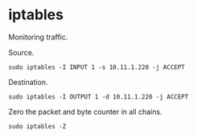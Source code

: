 # iptables  

Monitoring traffic.  

Source.  

`sudo iptables -I INPUT 1 -s 10.11.1.220 -j ACCEPT`  

Destination.  

`sudo iptables -I OUTPUT 1 -d 10.11.1.220 -j ACCEPT`  

Zero the packet and byte counter in all chains.  

`sudo iptables -Z`  

